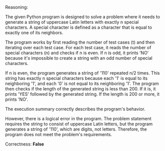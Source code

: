 Reasoning:

The given Python program is designed to solve a problem where it needs to generate a string of uppercase Latin letters with exactly n special characters. A special character is defined as a character that is equal to exactly one of its neighbors.

The program works by first reading the number of test cases (t) and then iterating over each test case. For each test case, it reads the number of special characters (n) and checks if n is even. If n is odd, it prints 'NO' because it's impossible to create a string with an odd number of special characters.

If n is even, the program generates a string of '110' repeated n/2 times. This string has exactly n special characters because each '1' is equal to its neighboring '1', and each '0' is not equal to its neighboring '1'. The program then checks if the length of the generated string is less than 200. If it is, it prints 'YES' followed by the generated string. If the length is 200 or more, it prints 'NO'.

The execution summary correctly describes the program's behavior.

However, there is a logical error in the program. The problem statement requires the string to consist of uppercase Latin letters, but the program generates a string of '110', which are digits, not letters. Therefore, the program does not meet the problem's requirements.

Correctness: **False**